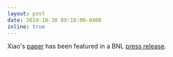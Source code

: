 ```yaml
---
layout: post
date: 2019-10-30 09:10:00-0400
inline: true
---
```


Xiao's [paper](/publications/#chen2019charge) has been featured in a BNL [press release](https://www.bnl.gov/newsroom/news.php?a=216851).
